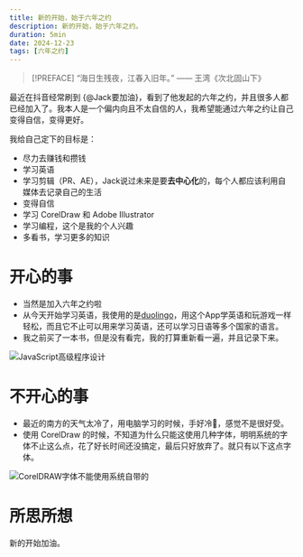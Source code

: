 ```yaml
---
title: 新的开始，始于六年之约
description: 新的开始，始于六年之约。
duration: 5min
date: 2024-12-23
tags: [六年之约]
---
```


> [!PREFACE]
> “海日生残夜，江春入旧年。” —— 王湾《次北固山下》

最近在抖音经常刷到 {@Jack要加油}，看到了他发起的六年之约，并且很多人都已经加入了。我本人是一个偏内向且不太自信的人，我希望能通过六年之约让自己变得自信，变得更好。

我给自己定下的目标是：
  - 尽力去赚钱和攒钱
  - 学习英语
  - 学习剪辑（PR、AE），Jack说过未来是要**去中心化**的，每个人都应该利用自媒体去记录自己的生活
  - 变得自信
  - 学习 CorelDraw 和 Adobe Illustrator
  - 学习编程，这个是我的个人兴趣
  - 多看书，学习更多的知识

# 开心的事

- 当然是加入六年之约啦
- 从今天开始学习英语，我使用的是[duolingo](https://www.duolingo.com)，用这个App学英语和玩游戏一样轻松，而且它不止可以用来学习英语，还可以学习日语等多个国家的语言。
- 我之前买了一本书，但是没有看完，我的打算重新看一遍，并且记录下来。

<img md:max-w-xs src="/images/JavaScript高级程序设计.jpeg" alt="JavaScript高级程序设计">

# 不开心的事

- 最近的南方的天气太冷了，用电脑学习的时候，手好冷🥶，感觉不是很好受。
- 使用 CorelDraw 的时候，不知道为什么只能这使用几种字体，明明系统的字体不止这么点，花了好长时间还没搞定，最后只好放弃了。就只有以下这点字体。

<img md:max-w-xs src="/images/CorelDRAW字体不能使用系统自带的.png" alt="CorelDRAW字体不能使用系统自带的">

# 所思所想

新的开始加油。
